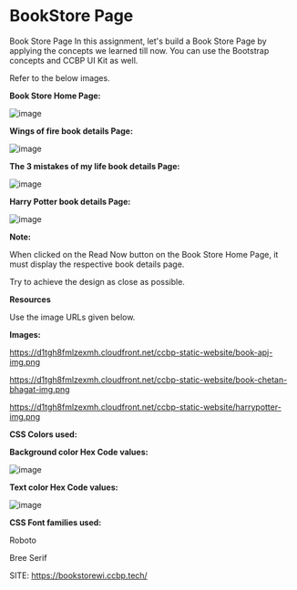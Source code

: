 # BookStore Page

Book Store Page
In this assignment, let's build a Book Store Page by applying the concepts we learned till now. You can use the Bootstrap concepts and CCBP UI Kit as well.

Refer to the below images.



**Book Store Home Page:**

![image](https://github.com/P-Joel-Prakash/BookStore-WI/assets/135586760/fcf96faa-9c25-4246-b73a-2385359aca39)



**Wings of fire book details Page:**

![image](https://github.com/P-Joel-Prakash/BookStore-WI/assets/135586760/8c5fdd92-1374-434a-9cde-6279275df53b)

**The 3 mistakes of my life book details Page:**

![image](https://github.com/P-Joel-Prakash/BookStore-WI/assets/135586760/eedd0cf3-4340-43aa-8a06-df4aaf97b2a6)


**Harry Potter book details Page:**


![image](https://github.com/P-Joel-Prakash/BookStore-WI/assets/135586760/b1399d73-6049-49a2-b22f-f5e11cd74a97)



**Note:**

When clicked on the Read Now button on the Book Store Home Page, it must display the respective book details page.

Try to achieve the design as close as possible. 

**Resources**

Use the image URLs given below.


**Images:**

https://d1tgh8fmlzexmh.cloudfront.net/ccbp-static-website/book-apj-img.png

https://d1tgh8fmlzexmh.cloudfront.net/ccbp-static-website/book-chetan-bhagat-img.png

https://d1tgh8fmlzexmh.cloudfront.net/ccbp-static-website/harrypotter-img.png


**CSS Colors used:**



**Background color Hex Code values:**

![image](https://github.com/P-Joel-Prakash/BookStore-WI/assets/135586760/c1960419-e1cd-4b4b-b61c-4d4e82eb6274)



**Text color Hex Code values:**

![image](https://github.com/P-Joel-Prakash/BookStore-WI/assets/135586760/3d952611-d568-4865-afdb-2860e8bda3b7)


**CSS Font families used:**

Roboto

Bree Serif

SITE: https://bookstorewi.ccbp.tech/

